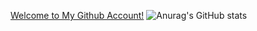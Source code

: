 [Welcome to My Github Account!](https://github.com/xCatBear#my-stats)
![Anurag's GitHub stats](https://github-readme-stats.vercel.app/api?username=xCatBear&show_icons=true&theme=radical)
